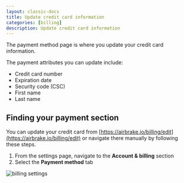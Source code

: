 ```yaml
---
layout: classic-docs
title: Update credit card information
categories: [billing]
description: Update credit card information
---
```


The payment method page is where you update your credit card information.

The payment attributes you can update include:

- Credit card number
- Expiration date
- Security code (CSC)
- First name
- Last name

## Finding your payment section
You can update your credit card from [https://airbrake.io/billing/edit](https://airbrake.io/billing/edit) or navigate there manually by following these steps.

1. From the settings page, navigate to the **Account & billing** section
2. Select the **Payment method** tab

![billing settings](/docs/assets/img/docs/airbrake/credit_card_edit.png)
